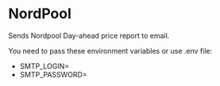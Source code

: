 # NordPool

Sends Nordpool Day-ahead price report to email.

You need to pass these environment variables or use .env file:
- SMTP_LOGIN=<email>
- SMTP_PASSWORD=<password>